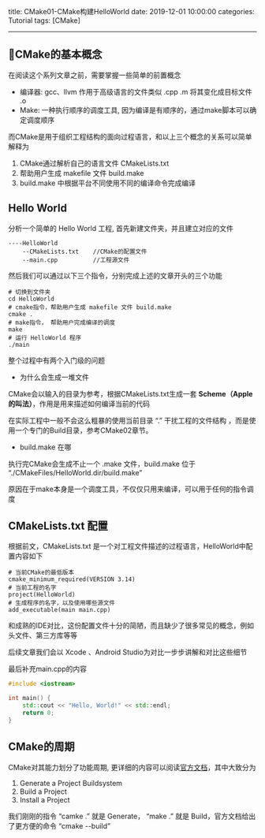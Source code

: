 title: CMake01-CMake构建HelloWorld
date: 2019-12-01 10:00:00
categories: Tutorial
tags: [CMake]

---

## CMake的基本概念

在阅读这个系列文章之前，需要掌握一些简单的前置概念

* 编译器: gcc、llvm 作用于高级语言的文件类似 .cpp .m 将其变化成目标文件 .o
* Make: 一种执行顺序的调度工具, 因为编译是有顺序的，通过make脚本可以确定调度顺序

而CMake是用于组织工程结构的面向过程语言，和以上三个概念的关系可以简单解释为

1. CMake通过解析自己的语言文件 CMakeLists.txt
2. 帮助用户生成 makefile 文件 build.make
3. build.make 中根据平台不同使用不同的编译命令完成编译

## Hello World

分析一个简单的 Hello World 工程, 首先新建文件夹，并且建立对应的文件

```
----HelloWorld
    --CMakeLists.txt    //CMake的配置文件
    --main.cpp          //工程源文件
```

然后我们可以通过以下三个指令，分别完成上述的文章开头的三个功能

```SH
# 切换到文件夹
cd HelloWorld
# cmake指令，帮助用户生成 makefile 文件 build.make
cmake .
# make指令， 帮助用户完成编译的调度
make
# 运行 HelloWorld 程序     
./main        
```

整个过程中有两个入门级的问题

* 为什么会生成一堆文件

CMake会以输入的目录为参考，根据CMakeLists.txt生成一套 **Scheme（Apple的叫法）**，作用是用来描述如何编译当前的代码

在实际工程中一般不会这么粗暴的使用当前目录 “.” 干扰工程的文件结构 ，而是使用一个专门的Build目录，参考CMake02章节。

* build.make 在哪

执行完CMake会生成不止一个 .make 文件，build.make 位于 “./CMakeFiles/HelloWorld.dir/build.make”

原因在于make本身是一个调度工具，不仅仅只用来编译，可以用于任何的指令调度


## CMakeLists.txt 配置

根据前文，CMakeLists.txt 是一个对工程文件描述的过程语言，HelloWorld中配置内容如下

```SH
# 当前CMake的最低版本
cmake_minimum_required(VERSION 3.14)
# 当前工程的名字
project(HelloWorld)           
# 生成程序的名字，以及使用哪些源文件
add_executable(main main.cpp)
```

和成熟的IDE对比，这份配置文件十分的简陋，而且缺少了很多常见的概念，例如头文件、第三方库等等

后续文章我们会以 Xcode 、Android Studio为对比一步步讲解和对比这些细节

最后补充main.cpp的内容

```C++
#include <iostream>

int main() {
    std::cout << "Hello, World!" << std::endl;
    return 0;
}
```

## CMake的周期

CMake对其能力划分了功能周期, 更详细的内容可以阅读[官方文档][link02]，其中大致分为

1. Generate a Project Buildsystem
2. Build a Project
3. Install a Project

我们刚刚的指令 “camke .” 就是 Generate， “make .” 就是 Build，官方文档给出了更方便的命令 “cmake --build”

[link02]:https://cmake.org/cmake/help/v3.15/manual/cmake.1.html






